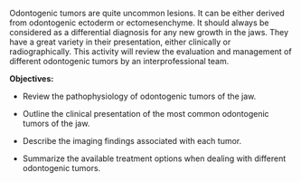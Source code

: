 Odontogenic tumors are quite uncommon lesions. It can be either derived from odontogenic ectoderm or ectomesenchyme. It should always be considered as a differential diagnosis for any new growth in the jaws. They have a great variety in their presentation, either clinically or radiographically. This activity will review the evaluation and management of different odontogenic tumors by an interprofessional team.

**Objectives:**
- Review the pathophysiology of odontogenic tumors of the jaw.

- Outline the clinical presentation of the most common odontogenic tumors of the jaw.

- Describe the imaging findings associated with each tumor.
- Summarize the available treatment options when dealing with different odontogenic tumors.